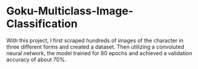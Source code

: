 # Goku-Multiclass-Image-Classification
With this project, I first scraped hundreds of images of the character in three different forms and created a dataset. Then utilizing a convoluted neural network, the model trained for 80 epochs and achieved a validation accuracy of about 70%. 
